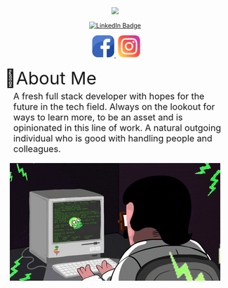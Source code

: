 <div id="header" align="center">
  <img src="https://media.giphy.com/media/M9gbBd9nbDrOTu1Mqx/giphy.gif" width="100"/>
</div>

<p align="center">
  <a href="https://www.linkedin.com/in/jann-louie-almirante-035565234/"><img src="https://img.shields.io/badge/LinkedIn-blue?style=for-the-badge&logo=linkedin&logoColor=white" alt="LinkedIn Badge"></a>
</p>
<div align="center">
  <a style="margin: 5px;" href="https://web.facebook.com/yesitslui">
    <img src="facebook.png" width="50"/>
  </a>
  <a href="https://www.instagram.com/no_not_lui/">
    <img src="instagram.png" width="50"/>
  </a>

  <!-- <img src="https://komarev.com/ghpvc/?username=lui523202&style=flat-square&color=blue" alt=""/> -->
</div>

<div style="margin-top: 20px; display: flex; flex-direction: column;">
  <span style="font-size: 40px;">🤵About Me</span>
  <span style="font-size: 20px; margin-top: 5px; margin-left: 20px;">A fresh full stack developer with hopes for the future in the tech field. Always on the lookout for ways to learn more, to be an asset and is opinionated in this line of work. A natural outgoing individual who is good with handling people and colleagues.</span>
</div>

<div align="center" style="margin-top: 20px;">
  <img src="coding.gif"/>
</div>
